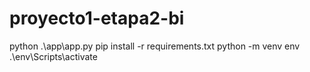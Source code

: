 # proyecto1-etapa2-bi
python .\app\app.py
pip install -r requirements.txt
python -m venv env
.\env\Scripts\activate